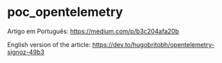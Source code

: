 # poc_opentelemetry

Artigo em Português: https://medium.com/p/b3c204afa20b

English version of the article: https://dev.to/hugobritobh/opentelemetry-signoz-49b3
